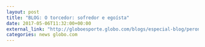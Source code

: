 ```yaml
---
layout: post
title: "BLOG: O torcedor: sofredor e egoísta"
date: 2017-05-06T11:32:00+00:00
external_link: "http://globoesporte.globo.com/blogs/especial-blog/peron-na-arquibancada/post/o-torcedor-sofredor-e-egoista.html"
categories: news globo.com
---
```

